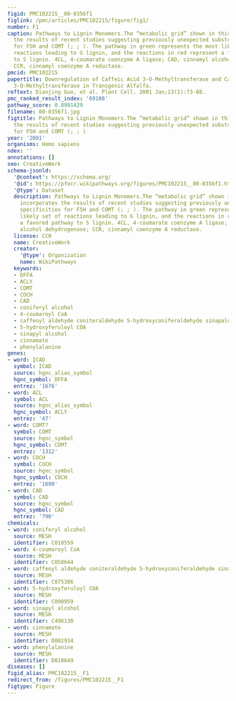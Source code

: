 ```yaml
---
figid: PMC102215__00-0356f1
figlink: /pmc/articles/PMC102215/figure/fig1/
number: F1
caption: Pathways to Lignin Monomers.The “metabolic grid” shown in this scheme incorporates
  the results of recent studies suggesting previously unexpected substrate specificities
  for F5H and COMT (; ; ). The pathway in green represents the most likely set of
  reactions leading to G lignin, and the reactions in red represent a favored pathway
  to S lignin. 4CL, 4-coumarate coenzyme A ligase; CAD, cinnamyl alcohol dehydrogenase;
  CCR, cinnamyl coenzyme A reductase.
pmcid: PMC102215
papertitle: Downregulation of Caffeic Acid 3-O-Methyltransferase and Caffeoyl CoA
  3-O-Methyltransferase in Transgenic Alfalfa.
reftext: Dianjing Guo, et al. Plant Cell. 2001 Jan;13(1):73-88.
pmc_ranked_result_index: '69108'
pathway_score: 0.8991429
filename: 00-0356f1.jpg
figtitle: Pathways to Lignin Monomers.The “metabolic grid” shown in this scheme incorporates
  the results of recent studies suggesting previously unexpected substrate specificities
  for F5H and COMT (; ; )
year: '2001'
organisms: Homo sapiens
ndex: ''
annotations: []
seo: CreativeWork
schema-jsonld:
  '@context': https://schema.org/
  '@id': https://pfocr.wikipathways.org/figures/PMC102215__00-0356f1.html
  '@type': Dataset
  description: Pathways to Lignin Monomers.The “metabolic grid” shown in this scheme
    incorporates the results of recent studies suggesting previously unexpected substrate
    specificities for F5H and COMT (; ; ). The pathway in green represents the most
    likely set of reactions leading to G lignin, and the reactions in red represent
    a favored pathway to S lignin. 4CL, 4-coumarate coenzyme A ligase; CAD, cinnamyl
    alcohol dehydrogenase; CCR, cinnamyl coenzyme A reductase.
  license: CC0
  name: CreativeWork
  creator:
    '@type': Organization
    name: WikiPathways
  keywords:
  - DFFA
  - ACLY
  - COMT
  - COCH
  - CAD
  - coniferyl alcohol
  - 4-coumaroyl CoA
  - caffeoyl aldehyde coniteraldehyde 5-hydroxyconiferaldehyde sinapaldehyde
  - 5-hydroxyferuloyl COA
  - sinapyl alcohol
  - cinnamate
  - phenylalanine
genes:
- word: ĮCAD
  symbol: ICAD
  source: hgnc_alias_symbol
  hgnc_symbol: DFFA
  entrez: '1676'
- word: ACL
  symbol: ACL
  source: hgnc_alias_symbol
  hgnc_symbol: ACLY
  entrez: '47'
- word: COMT?
  symbol: COMT
  source: hgnc_symbol
  hgnc_symbol: COMT
  entrez: '1312'
- word: COCH
  symbol: COCH
  source: hgnc_symbol
  hgnc_symbol: COCH
  entrez: '1690'
- word: CAD
  symbol: CAD
  source: hgnc_symbol
  hgnc_symbol: CAD
  entrez: '790'
chemicals:
- word: coniferyl alcohol
  source: MESH
  identifier: C010559
- word: 4-coumaroyl CoA
  source: MESH
  identifier: C058644
- word: caffeoyl aldehyde coniteraldehyde 5-hydroxyconiferaldehyde sinapaldehyde
  source: MESH
  identifier: C075386
- word: 5-hydroxyferuloyl COA
  source: MESH
  identifier: C090959
- word: sinapyl alcohol
  source: MESH
  identifier: C496130
- word: cinnamate
  source: MESH
  identifier: D002934
- word: phenylalanine
  source: MESH
  identifier: D010649
diseases: []
figid_alias: PMC102215__F1
redirect_from: /figures/PMC102215__F1
figtype: Figure
---
```

